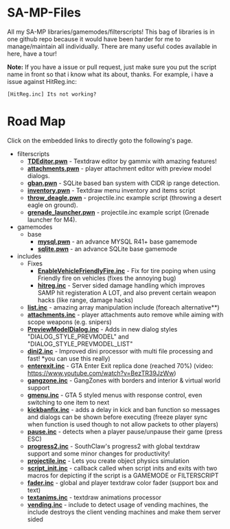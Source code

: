 # SA-MP-Files
All my SA-MP libraries/gamemodes/filterscripts!
This bag of libraries is in one github repo because it would have been harder for me to manage/maintain all individually. There are many useful codes available in here, have a tour!

<b>Note:</b> If you have a issue or pull request, just make sure you put the script name in front so that i know what its about, thanks.
For example, i have a issue against HitReg.inc:
```
[HitReg.inc] Its not working?
```

# Road Map
Click on the embedded links to directly goto the following's page.

* filterscripts
	* <b><a href="https://github.com/Agneese-Saini/SA-MP/tree/master/filterscripts">TDEditor.pwn</a></b> - Textdraw editor by gammix with amazing features!
  	* <b><a href="https://github.com/Agneese-Saini/SA-MP-Files/blob/master/filterscripts/attachments.pwn">attachments.pwn</a></b> - player attachment editor with preview model dialogs.
  	* <b><a href="https://github.com/Agneese-Saini/SA-MP-Files/blob/master/filterscripts/gban.pwn">gban.pwn</a></b> - SQLite based ban system with CIDR ip range detection.
  	* <b><a href="https://github.com/Agneese-Saini/SA-MP-Files/blob/master/filterscripts/inventory.pwn">inventory.pwn</a></b> - Textdraw menu inventory and items script
  	* <b><a href="https://github.com/Agneese-Saini/SA-MP-Files/blob/master/filterscripts/throw_deagle.pwn">throw_deagle.pwn</a></b> - projectile.inc example script (throwing a desert eagle on ground).
  	* <b><a href="https://github.com/Agneese-Saini/SA-MP-Files/blob/master/filterscripts/grenade_launcher.pwn">grenade_launcher.pwn</a></b> - projectile.inc example script (Grenade launcher for M4).
* gamemodes
  	* base
   		* <b><a href="https://github.com/Agneese-Saini/SA-MP-Files/blob/master/gamemodes/base/mysql.pwn">mysql.pwn</a></b> - an advance MYSQL R41+ base gamemode
   		* <b><a href="https://github.com/Agneese-Saini/SA-MP-Files/blob/master/gamemodes/base/sqlite.pwn">sqlite.pwn</a></b> - an advance SQLite base gamemode
* includes
  	* Fixes
   		* <b><a href="https://github.com/Agneese-Saini/SA-MP/blob/master/pawno/include/Fixes/EnableVehicleFriendlyFire.inc">EnableVehicleFriendlyFire.inc</a></b> - Fix for tire poping when using Friendly fire on vehicles (fixes the annoying bug)
   		* <b><a href="https://github.com/Agneese-Saini/SA-MP/blob/master/pawno/include/Fixes/hitreg.inc">hitreg.inc</a></b> - Server sided damage handling which improves SAMP hit registeration A LOT, and also prevent certain weapon hacks (like range, damage hacks)
  	* <b><a href="https://github.com/Agneese-Saini/SA-MP/blob/master/pawno/include/list.inc">list.inc</a></b> - amazing array manipulation include (foreach alternative**)
  	* <b><a href="https://github.com/Agneese-Saini/SA-MP-Files/blob/master/pawno/include/attachments.inc">attachments.inc</a></b> - player attachments auto remove while aiming with scope weapons (e.g. snipers)
  	* <b><a href="https://github.com/Agneese-Saini/SA-MP-Files/blob/master/pawno/include/PreviewModelDialog.inc">PreviewModelDialog.inc</a></b> - Adds in new dialog styles "DIALOG_STYLE_PREVMODEL" and "DIALOG_STYLE_PREVMODEL_LIST"
  	* <b><a href="https://github.com/Agneese-Saini/SA-MP-Files/blob/master/pawno/include/dini2.inc">dini2.inc</a></b> - Improved dini processor with multi file processing and fast! *you can use this really)
  	* <b><a href="https://github.com/Agneese-Saini/SA-MP-Files/blob/master/pawno/include/enterexit.inc">enterexit.inc</a></b> - GTA Enter Exit replica done (reached 70%) (video: https://www.youtube.com/watch?v=BezTR39JzWw)
  	* <b><a href="https://github.com/Agneese-Saini/SA-MP-Files/blob/master/pawno/include/gangzone.inc">gangzone.inc</a></b> - GangZones with borders and interior & virtual world support
  	* <b><a href="https://github.com/Agneese-Saini/SA-MP-Files/blob/master/pawno/include/gmenu.inc">gmenu.inc</a></b> - GTA 5 styled menus with response control, even switching to one item to next
  	* <b><a href="https://github.com/Agneese-Saini/SA-MP-Files/blob/master/pawno/include/kickban.inc">kickbanfix.inc</a></b> - adds a delay in kick and ban function so messages and dialogs can be shown before executing (freeze player sync when function is used though to not allow packets to other players)
  	* <b><a href="https://github.com/Agneese-Saini/SA-MP/blob/master/pawno/include/pause.inc">pause.inc</a></b> - detects when a player pause/unpause their game (press ESC)
  	* <b><a href="https://github.com/Agneese-Saini/SA-MP-Files/blob/master/pawno/include/progress2.inc">progress2.inc</a></b> - SouthClaw's progress2 with global textdraw support and some minor changes for productivity!
  	* <b><a href="https://github.com/Agneese-Saini/SA-MP-Files/blob/master/pawno/include/projectile.inc">projectile.inc</a></b> - Lets you create object physics simulation
  	* <b><a href="https://github.com/Agneese-Saini/SA-MP-Files/blob/master/pawno/include/script_init.inc">script_init.inc</a></b> - callback called when script inits and exits with two macros for depicting if the script is a GAMEMODE or FILTERSCRIPT
  	* <b><a href="https://github.com/Agneese-Saini/SA-MP-Files/blob/master/pawno/include/fader.inc">fader.inc</a></b> - global and player textdraw color fader (support box and text)
  	* <b><a href="https://github.com/Agneese-Saini/SA-MP/blob/master/pawno/include/textanims.inc">textanims.inc</a></b> - textdraw animations processor
  	* <b><a href="https://github.com/Agneese-Saini/SA-MP/blob/master/pawno/include/vending.inc">vending.inc</a></b> - include to detect usage of vending machines, the include destroys the client vending machines and make them server sided
